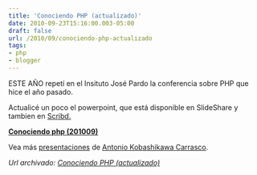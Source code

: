 ```yaml
---
title: 'Conociendo PHP (actualizado)'
date: 2010-09-23T15:16:00.003-05:00
draft: false
url: /2010/09/conociendo-php-actualizado
tags: 
- php
- blogger
---
```


ESTE AÑO repetí en el Insituto José Pardo la conferencia sobre PHP que hice el año pasado.  
  
Actualicé un poco el powerpoint, que está disponible en SlideShare y tambien en [Scribd.](http://www.scribd.com/doc/38023886/Conociendo-PHP-201009)  

**[Conociendo php (201009)](http://www.slideshare.net/akobashikawa/conociendo-php-201009 "Conociendo php (201009)")**  

Vea más [presentaciones](http://www.slideshare.net/) de [Antonio Kobashikawa Carrasco](http://www.slideshare.net/akobashikawa).

_*Url archivado: [Conociendo PHP (actualizado)](https://akcdev.blogspot.com/2010/09/conociendo-php-actualizado.html)*_
